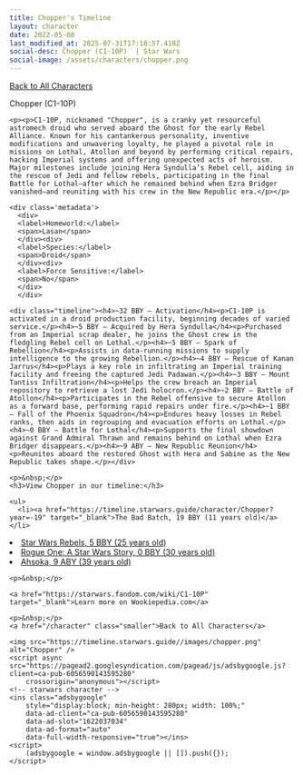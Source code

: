 ```yaml
---
title: Chopper's Timeline
layout: character
date: 2022-05-08
last_modified_at: 2025-07-31T17:18:57.410Z
social-desc: Chopper (C1-10P)  | Star Wars
social-image: /assets/characters/chopper.png
---
```

<a href="/character" class="smaller">Back to All Characters</a>

<div class="character-profile container">
  <div class="col-10">
    <p>
    Chopper (C1-10P)             
    </p>

    <p><p>C1-10P, nicknamed "Chopper", is a cranky yet resourceful astromech droid who served aboard the Ghost for the early Rebel Alliance. Known for his cantankerous personality, inventive modifications and unwavering loyalty, he played a pivotal role in missions on Lothal, Atollon and beyond by performing critical repairs, hacking Imperial systems and offering unexpected acts of heroism. Major milestones include joining Hera Syndulla’s Rebel cell, aiding in the rescue of Jedi and fellow rebels, participating in the final Battle for Lothal—after which he remained behind when Ezra Bridger vanished—and reuniting with his crew in the New Republic era.</p></p>
    
    <div class='metadata'>
      <div>
      <label>Homeworld:</label>
      <span>Lasan</span>
      </div><div>
      <label>Species:</label>
      <span>Droid</span>
      </div><div>
      <label>Force Sensitive:</label>
      <span>No</span>
      </div>
      </div>

    <div class="timeline"><h4>~32 BBY – Activation</h4><p>C1-10P is activated in a droid production facility, beginning decades of varied service.</p><h4>~5 BBY – Acquired by Hera Syndulla</h4><p>Purchased from an Imperial scrap dealer, he joins the Ghost crew in the fledgling Rebel cell on Lothal.</p><h4>~5 BBY – Spark of Rebellion</h4><p>Assists in data-running missions to supply intelligence to the growing Rebellion.</p><h4>~4 BBY – Rescue of Kanan Jarrus</h4><p>Plays a key role in infiltrating an Imperial training facility and freeing the captured Jedi Padawan.</p><h4>~3 BBY – Mount Tantiss Infiltration</h4><p>Helps the crew breach an Imperial repository to retrieve a lost Jedi holocron.</p><h4>~2 BBY – Battle of Atollon</h4><p>Participates in the Rebel offensive to secure Atollon as a forward base, performing rapid repairs under fire.</p><h4>~1 BBY – Fall of the Phoenix Squadron</h4><p>Endures heavy losses in Rebel ranks, then aids in regrouping and evacuation efforts on Lothal.</p><h4>~0 BBY – Battle for Lothal</h4><p>Supports the final showdown against Grand Admiral Thrawn and remains behind on Lothal when Ezra Bridger disappears.</p><h4>~9 ABY – New Republic Reunion</h4><p>Reunites aboard the restored Ghost with Hera and Sabine as the New Republic takes shape.</p></div>
    
    <p>&nbsp;</p>
    <h3>View Chopper in our timeline:</h3>

    <ul>
      <li><a href="https://timeline.starwars.guide/character/Chopper?year=-19" target="_blank">The Bad Batch, 19 BBY (11 years old)</a></li>
  <li><a href="https://timeline.starwars.guide/character/Chopper?year=-5" target="_blank">Star Wars Rebels, 5 BBY (25 years old)</a></li>
  <li><a href="https://timeline.starwars.guide/character/Chopper?year=0" target="_blank">Rogue One: A Star Wars Story, 0 BBY (30 years old)</a></li>
  <li><a href="https://timeline.starwars.guide/character/Chopper?year=9" target="_blank">Ahsoka, 9 ABY (39 years old)</a></li>
    </ul>

    <p>&nbsp;</p>

    <a href="https://starwars.fandom.com/wiki/C1-10P" target="_blank">Learn more on Wookiepedia.com</a>

    <p>&nbsp;</p>
    <a href="/character" class="smaller">Back to All Characters</a>
  </div>
  <div class="character_image col-2">
    
    <img src="https://timeline.starwars.guide//images/chopper.png" alt="Chopper" />
    <script async src="https://pagead2.googlesyndication.com/pagead/js/adsbygoogle.js?client=ca-pub-6056590143595280"
        crossorigin="anonymous"></script>
    <!-- starwars character -->
    <ins class="adsbygoogle"
        style="display:block; min-height: 280px; width: 100%;"
        data-ad-client="ca-pub-6056590143595280"
        data-ad-slot="1622037034"
        data-ad-format="auto"
        data-full-width-responsive="true"></ins>
    <script>
        (adsbygoogle = window.adsbygoogle || []).push({});
    </script>
  </div>
</div>
